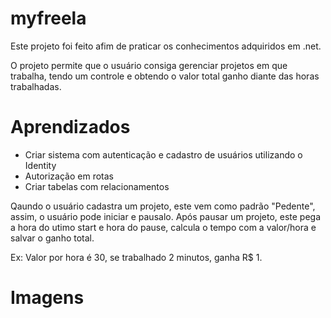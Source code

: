 # myfreela

Este projeto foi feito afim de praticar os conhecimentos adquiridos em .net. 

O projeto permite que o usuário consiga gerenciar projetos em que trabalha, tendo um controle e obtendo o valor total ganho diante das horas trabalhadas. 


# Aprendizados 

- Criar sistema com autenticação e cadastro de usuários utilizando o Identity
- Autorização em rotas 
- Criar tabelas com relacionamentos


Qaundo o usuário cadastra um projeto, este vem como padrão "Pedente", assim, o usuário pode iniciar e pausalo. Após pausar um projeto, este pega a hora do utimo 
start e hora do pause, calcula o tempo com a valor/hora e salvar o ganho total. 

Ex: Valor por hora é 30, se trabalhado 2 minutos, ganha R$ 1.


# Imagens 


